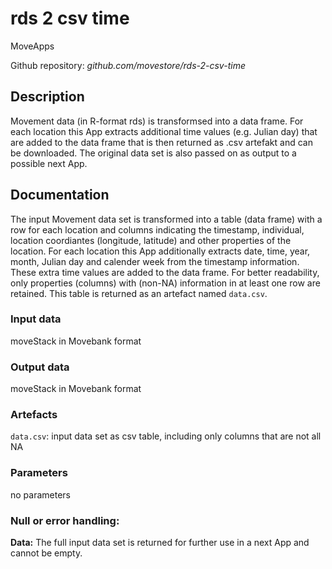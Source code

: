 # rds 2 csv time
MoveApps

Github repository: *github.com/movestore/rds-2-csv-time*

## Description
Movement data (in R-format rds) is transformsed into a data frame. For each location this App extracts additional time values (e.g. Julian day) that are added to the data frame that is then returned as .csv artefakt and can be downloaded. The original data set is also passed on as output to a possible next App. 

## Documentation
The input Movement data set is transformed into a table (data frame) with a row for each location and columns indicating the timestamp, individual, location coordiantes (longitude, latitude) and other properties of the location. For each location this App additionally extracts date, time, year, month, Julian day and calender week from the timestamp information. These extra time values are added to the data frame. For better readability, only properties (columns) with (non-NA) information in at least one row are retained. This table is returned as an artefact named `data.csv`.

### Input data
moveStack in Movebank format

### Output data
moveStack in Movebank format

### Artefacts
`data.csv`: input data set as csv table, including only columns that are not all NA

### Parameters 
no parameters

### Null or error handling:
**Data:** The full input data set is returned for further use in a next App and cannot be empty.